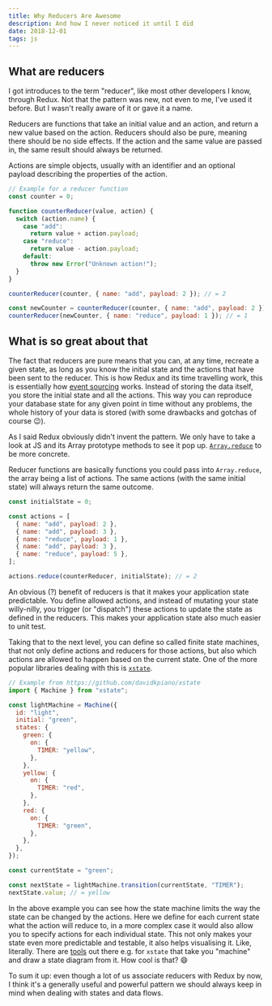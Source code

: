 ```yaml
---
title: Why Reducers Are Awesome
description: And how I never noticed it until I did
date: 2018-12-01
tags: js
---
```


## What are reducers

I got introduces to the term "reducer", like most other developers I know, through Redux. Not that the pattern was new, not even to me, I've used it before. But I wasn't really aware of it or gave it a name.

Reducers are functions that take an initial value and an action, and return a new value based on the action. Reducers should also be pure, meaning there should be no side effects. If the action and the same value are passed in, the same result should always be returned.

Actions are simple objects, usually with an identifier and an optional payload describing the properties of the action.

```js
// Example for a reducer function
const counter = 0;

function counterReducer(value, action) {
  switch (action.name) {
    case "add":
      return value + action.payload;
    case "reduce":
      return value - action.payload;
    default:
      throw new Error("Unknown action!");
  }
}

counterReducer(counter, { name: "add", payload: 2 }); // = 2

const newCounter = counterReducer(counter, { name: "add", payload: 2 });
counterReducer(newCounter, { name: "reduce", payload: 1 }); // = 1
```

## What is so great about that

The fact that reducers are pure means that you can, at any time, recreate a given state, as long as you know the initial state and the actions that have been sent to the reducer. This is how Redux and its time travelling work, this is essentially how [event sourcing](https://martinfowler.com/eaaDev/EventSourcing.html) works. Instead of storing the data itself, you store the initial state and all the actions. This way you can reproduce your database state for any given point in time without any problems, the whole history of your data is stored (with some drawbacks and gotchas of course 😉).

As I said Redux obviously didn't invent the pattern. We only have to take a look at JS and its Array prototype methods to see it pop up. [`Array.reduce`](https://developer.mozilla.org/en-US/docs/Web/JavaScript/Reference/Global_Objects/Array/Reduce) to be more concrete.

Reducer functions are basically functions you could pass into `Array.reduce`, the array being a list of actions. The same actions (with the same initial state) will always return the same outcome.

```js
const initialState = 0;

const actions = [
  { name: "add", payload: 2 },
  { name: "add", payload: 3 },
  { name: "reduce", payload: 1 },
  { name: "add", payload: 3 },
  { name: "reduce", payload: 5 },
];

actions.reduce(counterReducer, initialState); // = 2
```

An obvious (?) benefit of reducers is that it makes your application state predictable. You define allowed actions, and instead of mutating your state willy-nilly, you trigger (or "dispatch") these actions to update the state as defined in the reducers. This makes your application state also much easier to unit test.

Taking that to the next level, you can define so called finite state machines, that not only define actions and reducers for those actions, but also which actions are allowed to happen based on the current state. One of the more popular libraries dealing with this is [`xstate`](https://github.com/davidkpiano/xstate).

```js
// Example from https://github.com/davidkpiano/xstate
import { Machine } from "xstate";

const lightMachine = Machine({
  id: "light",
  initial: "green",
  states: {
    green: {
      on: {
        TIMER: "yellow",
      },
    },
    yellow: {
      on: {
        TIMER: "red",
      },
    },
    red: {
      on: {
        TIMER: "green",
      },
    },
  },
});

const currentState = "green";

const nextState = lightMachine.transition(currentState, "TIMER");
nextState.value; // = yellow
```

In the above example you can see how the state machine limits the way the state can be changed by the actions. Here we define for each current state what the action will reduce to, in a more complex case it would also allow you to specify actions for each individual state. This not only makes your state even more predictable and testable, it also helps visualising it. Like, literally. There are [tools](https://kyleshevlin.com/xstate-visualizer) out there e.g. for `xstate` that take you "machine" and draw a state diagram from it. How cool is that? 😄

To sum it up: even though a lot of us associate reducers with Redux by now, I think it's a generally useful and powerful pattern we should always keep in mind when dealing with states and data flows.
